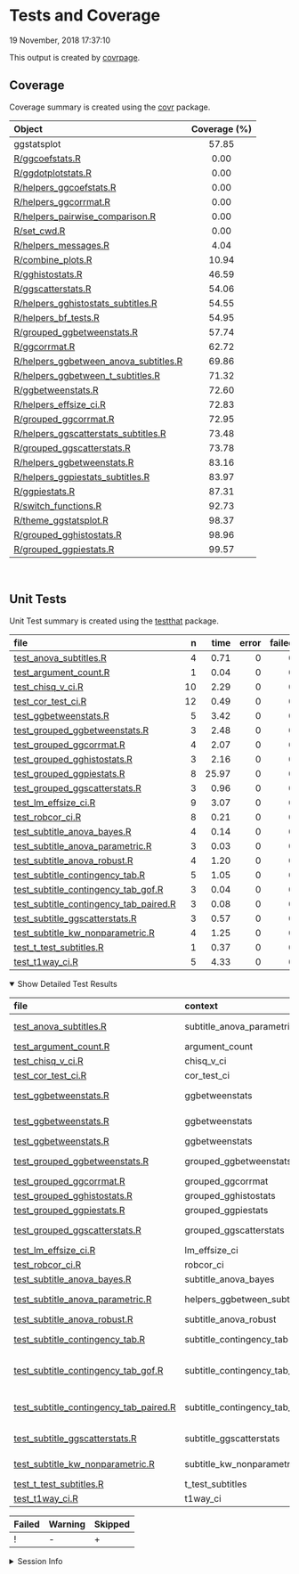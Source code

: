 Tests and Coverage
================
19 November, 2018 17:37:10

This output is created by
[covrpage](https://github.com/yonicd/covrpage).

## Coverage

Coverage summary is created using the
[covr](https://github.com/r-lib/covr)
package.

| Object                                                                               | Coverage (%) |
| :----------------------------------------------------------------------------------- | :----------: |
| ggstatsplot                                                                          |    57.85     |
| [R/ggcoefstats.R](../R/ggcoefstats.R)                                                |     0.00     |
| [R/ggdotplotstats.R](../R/ggdotplotstats.R)                                          |     0.00     |
| [R/helpers\_ggcoefstats.R](../R/helpers_ggcoefstats.R)                               |     0.00     |
| [R/helpers\_ggcorrmat.R](../R/helpers_ggcorrmat.R)                                   |     0.00     |
| [R/helpers\_pairwise\_comparison.R](../R/helpers_pairwise_comparison.R)              |     0.00     |
| [R/set\_cwd.R](../R/set_cwd.R)                                                       |     0.00     |
| [R/helpers\_messages.R](../R/helpers_messages.R)                                     |     4.04     |
| [R/combine\_plots.R](../R/combine_plots.R)                                           |    10.94     |
| [R/gghistostats.R](../R/gghistostats.R)                                              |    46.59     |
| [R/ggscatterstats.R](../R/ggscatterstats.R)                                          |    54.06     |
| [R/helpers\_gghistostats\_subtitles.R](../R/helpers_gghistostats_subtitles.R)        |    54.55     |
| [R/helpers\_bf\_tests.R](../R/helpers_bf_tests.R)                                    |    54.95     |
| [R/grouped\_ggbetweenstats.R](../R/grouped_ggbetweenstats.R)                         |    57.74     |
| [R/ggcorrmat.R](../R/ggcorrmat.R)                                                    |    62.72     |
| [R/helpers\_ggbetween\_anova\_subtitles.R](../R/helpers_ggbetween_anova_subtitles.R) |    69.86     |
| [R/helpers\_ggbetween\_t\_subtitles.R](../R/helpers_ggbetween_t_subtitles.R)         |    71.32     |
| [R/ggbetweenstats.R](../R/ggbetweenstats.R)                                          |    72.60     |
| [R/helpers\_effsize\_ci.R](../R/helpers_effsize_ci.R)                                |    72.83     |
| [R/grouped\_ggcorrmat.R](../R/grouped_ggcorrmat.R)                                   |    72.95     |
| [R/helpers\_ggscatterstats\_subtitles.R](../R/helpers_ggscatterstats_subtitles.R)    |    73.48     |
| [R/grouped\_ggscatterstats.R](../R/grouped_ggscatterstats.R)                         |    73.78     |
| [R/helpers\_ggbetweenstats.R](../R/helpers_ggbetweenstats.R)                         |    83.16     |
| [R/helpers\_ggpiestats\_subtitles.R](../R/helpers_ggpiestats_subtitles.R)            |    83.97     |
| [R/ggpiestats.R](../R/ggpiestats.R)                                                  |    87.31     |
| [R/switch\_functions.R](../R/switch_functions.R)                                     |    92.73     |
| [R/theme\_ggstatsplot.R](../R/theme_ggstatsplot.R)                                   |    98.37     |
| [R/grouped\_gghistostats.R](../R/grouped_gghistostats.R)                             |    98.96     |
| [R/grouped\_ggpiestats.R](../R/grouped_ggpiestats.R)                                 |    99.57     |

<br>

## Unit Tests

Unit Test summary is created using the
[testthat](https://github.com/r-lib/testthat)
package.

| file                                                                                          |  n |  time | error | failed | skipped | warning | icon |
| :-------------------------------------------------------------------------------------------- | -: | ----: | ----: | -----: | ------: | ------: | :--- |
| [test\_anova\_subtitles.R](testthat/test_anova_subtitles.R)                                   |  4 |  0.71 |     0 |      0 |       0 |       0 |      |
| [test\_argument\_count.R](testthat/test_argument_count.R)                                     |  1 |  0.04 |     0 |      0 |       0 |       0 |      |
| [test\_chisq\_v\_ci.R](testthat/test_chisq_v_ci.R)                                            | 10 |  2.29 |     0 |      0 |       0 |       0 |      |
| [test\_cor\_test\_ci.R](testthat/test_cor_test_ci.R)                                          | 12 |  0.49 |     0 |      0 |       0 |       0 |      |
| [test\_ggbetweenstats.R](testthat/test_ggbetweenstats.R)                                      |  5 |  3.42 |     0 |      0 |       1 |       0 | \+   |
| [test\_grouped\_ggbetweenstats.R](testthat/test_grouped_ggbetweenstats.R)                     |  3 |  2.48 |     0 |      0 |       0 |       0 |      |
| [test\_grouped\_ggcorrmat.R](testthat/test_grouped_ggcorrmat.R)                               |  4 |  2.07 |     0 |      0 |       0 |       0 |      |
| [test\_grouped\_gghistostats.R](testthat/test_grouped_gghistostats.R)                         |  3 |  2.16 |     0 |      0 |       0 |       0 |      |
| [test\_grouped\_ggpiestats.R](testthat/test_grouped_ggpiestats.R)                             |  8 | 25.97 |     0 |      0 |       0 |       0 |      |
| [test\_grouped\_ggscatterstats.R](testthat/test_grouped_ggscatterstats.R)                     |  3 |  0.96 |     0 |      0 |       0 |       0 |      |
| [test\_lm\_effsize\_ci.R](testthat/test_lm_effsize_ci.R)                                      |  9 |  3.07 |     0 |      0 |       0 |       0 |      |
| [test\_robcor\_ci.R](testthat/test_robcor_ci.R)                                               |  8 |  0.21 |     0 |      0 |       0 |       0 |      |
| [test\_subtitle\_anova\_bayes.R](testthat/test_subtitle_anova_bayes.R)                        |  4 |  0.14 |     0 |      0 |       0 |       0 |      |
| [test\_subtitle\_anova\_parametric.R](testthat/test_subtitle_anova_parametric.R)              |  3 |  0.03 |     0 |      0 |       0 |       0 |      |
| [test\_subtitle\_anova\_robust.R](testthat/test_subtitle_anova_robust.R)                      |  4 |  1.20 |     0 |      0 |       0 |       0 |      |
| [test\_subtitle\_contingency\_tab.R](testthat/test_subtitle_contingency_tab.R)                |  5 |  1.05 |     0 |      0 |       0 |       0 |      |
| [test\_subtitle\_contingency\_tab\_gof.R](testthat/test_subtitle_contingency_tab_gof.R)       |  3 |  0.04 |     0 |      0 |       0 |       0 |      |
| [test\_subtitle\_contingency\_tab\_paired.R](testthat/test_subtitle_contingency_tab_paired.R) |  3 |  0.08 |     0 |      0 |       0 |       0 |      |
| [test\_subtitle\_ggscatterstats.R](testthat/test_subtitle_ggscatterstats.R)                   |  3 |  0.57 |     0 |      0 |       0 |       0 |      |
| [test\_subtitle\_kw\_nonparametric.R](testthat/test_subtitle_kw_nonparametric.R)              |  4 |  1.25 |     0 |      0 |       0 |       0 |      |
| [test\_t\_test\_subtitles.R](testthat/test_t_test_subtitles.R)                                |  1 |  0.37 |     0 |      0 |       0 |       0 |      |
| [test\_t1way\_ci.R](testthat/test_t1way_ci.R)                                                 |  5 |  4.33 |     0 |      0 |       0 |       0 |      |

<details open>

<summary> Show Detailed Test Results
</summary>

| file                                                                                                  | context                            | test                                             | status  |  n |  time | icon |
| :---------------------------------------------------------------------------------------------------- | :--------------------------------- | :----------------------------------------------- | :------ | -: | ----: | :--- |
| [test\_anova\_subtitles.R](testthat/test_anova_subtitles.R#L32_L35)                                   | subtitle\_anova\_parametric        | parametric anova subtitles work                  | PASS    |  4 |  0.71 |      |
| [test\_argument\_count.R](testthat/test_argument_count.R#L56_L59)                                     | argument\_count                    | argument\_count is correct                       | PASS    |  1 |  0.04 |      |
| [test\_chisq\_v\_ci.R](testthat/test_chisq_v_ci.R#L46_L50)                                            | chisq\_v\_ci                       | chisq\_v\_ci works                               | PASS    | 10 |  2.29 |      |
| [test\_cor\_test\_ci.R](testthat/test_cor_test_ci.R#L45_L49)                                          | cor\_test\_ci                      | cor\_test\_ci works                              | PASS    | 12 |  0.49 |      |
| [test\_ggbetweenstats.R](testthat/test_ggbetweenstats.R#L9_L16)                                       | ggbetweenstats                     | error when x and outlier.label are same          | PASS    |  1 |  0.00 |      |
| [test\_ggbetweenstats.R](testthat/test_ggbetweenstats.R#L26_L36)                                      | ggbetweenstats                     | outlier.labeling works across vector types       | PASS    |  3 |  2.67 |      |
| [test\_ggbetweenstats.R](testthat/test_ggbetweenstats.R#L79_L95)                                      | ggbetweenstats                     | ggbetweenstats works                             | SKIPPED |  1 |  0.75 | \+   |
| [test\_grouped\_ggbetweenstats.R](testthat/test_grouped_ggbetweenstats.R#L12_L32)                     | grouped\_ggbetweenstats            | grouping.var works across vector types           | PASS    |  3 |  2.48 |      |
| [test\_grouped\_ggcorrmat.R](testthat/test_grouped_ggcorrmat.R#L18_L27)                               | grouped\_ggcorrmat                 | grouped\_ggcorrmat works                         | PASS    |  4 |  2.07 |      |
| [test\_grouped\_gghistostats.R](testthat/test_grouped_gghistostats.R#L9_L19)                          | grouped\_gghistostats              | grouped\_gghistostats works                      | PASS    |  3 |  2.16 |      |
| [test\_grouped\_ggpiestats.R](testthat/test_grouped_ggpiestats.R#L13_L21)                             | grouped\_ggpiestats                | grouped\_ggpiestats works                        | PASS    |  8 | 25.97 |      |
| [test\_grouped\_ggscatterstats.R](testthat/test_grouped_ggscatterstats.R#L9_L17)                      | grouped\_ggscatterstats            | grouped\_ggscatterstats works                    | PASS    |  3 |  0.96 |      |
| [test\_lm\_effsize\_ci.R](testthat/test_lm_effsize_ci.R#L67_L71)                                      | lm\_effsize\_ci                    | lm\_effsize\_ci works                            | PASS    |  9 |  3.07 |      |
| [test\_robcor\_ci.R](testthat/test_robcor_ci.R#L39_L43)                                               | robcor\_ci                         | robcor\_ci works                                 | PASS    |  8 |  0.21 |      |
| [test\_subtitle\_anova\_bayes.R](testthat/test_subtitle_anova_bayes.R#L51_L54)                        | subtitle\_anova\_bayes             | subtitle\_anova\_bayes works                     | PASS    |  4 |  0.14 |      |
| [test\_subtitle\_anova\_parametric.R](testthat/test_subtitle_anova_parametric.R#L53_L56)              | helpers\_ggbetween\_subtitles      | helpers\_ggbetween\_subtitles works              | PASS    |  3 |  0.03 |      |
| [test\_subtitle\_anova\_robust.R](testthat/test_subtitle_anova_robust.R#L52_L55)                      | subtitle\_anova\_robust            | subtitle\_anova\_robust works                    | PASS    |  4 |  1.20 |      |
| [test\_subtitle\_contingency\_tab.R](testthat/test_subtitle_contingency_tab.R#L56_L59)                | subtitle\_contingency\_tab         | subtitle\_contingency\_tab works                 | PASS    |  5 |  1.05 |      |
| [test\_subtitle\_contingency\_tab\_gof.R](testthat/test_subtitle_contingency_tab_gof.R#L41_L44)       | subtitle\_contingency\_tab\_gof    | Goodness of Fit subtitle\_contingency\_tab works | PASS    |  3 |  0.04 |      |
| [test\_subtitle\_contingency\_tab\_paired.R](testthat/test_subtitle_contingency_tab_paired.R#L75_L78) | subtitle\_contingency\_tab\_paired | Paired subtitle\_contingency\_tab works          | PASS    |  3 |  0.08 |      |
| [test\_subtitle\_ggscatterstats.R](testthat/test_subtitle_ggscatterstats.R#L46)                       | subtitle\_ggscatterstats           | subtitle\_ggscatterstats works                   | PASS    |  3 |  0.57 |      |
| [test\_subtitle\_kw\_nonparametric.R](testthat/test_subtitle_kw_nonparametric.R#L50_L53)              | subtitle\_kw\_nonparametric        | subtitle\_kw\_nonparametric works                | PASS    |  4 |  1.25 |      |
| [test\_t\_test\_subtitles.R](testthat/test_t_test_subtitles.R#L43_L47)                                | t\_test\_subtitles                 | t-test subtitles work                            | PASS    |  1 |  0.37 |      |
| [test\_t1way\_ci.R](testthat/test_t1way_ci.R#L57)                                                     | t1way\_ci                          | t1way\_ci works                                  | PASS    |  5 |  4.33 |      |

| Failed | Warning | Skipped |
| :----- | :------ | :------ |
| \!     | \-      | \+      |

</details>

<details>

<summary> Session Info </summary>

| Field    | Value                                              |
| :------- | :------------------------------------------------- |
| Version  | R Under development (unstable) (2018-10-20 r75474) |
| Platform | x86\_64-w64-mingw32/x64 (64-bit)                   |
| Running  | Windows \>= 8 x64 (build 9200)                     |
| Language | English\_United States                             |
| Timezone | America/New\_York                                  |

| Package  | Version |
| :------- | :------ |
| testthat | 2.0.1   |
| covr     | 3.2.1   |
| covrpage | 0.0.66  |

</details>

<!--- Final Status : skipped/warning --->
